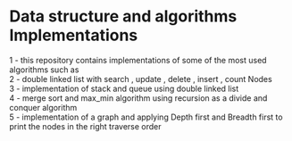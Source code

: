 # Data structure and algorithms Implementations
 1 - this repository contains implementations of some of the most used algorithms such as <br>
 2 - double linked list with search , update , delete , insert , count Nodes <br>
 3 - implementation of stack and queue using double linked list <br>
 4 - merge sort and max_min algorithm using recursion as a divide and conquer algorithm <br>
 5 - implementation of a graph and applying Depth first and Breadth first to print the nodes in the right traverse order <br>
 

